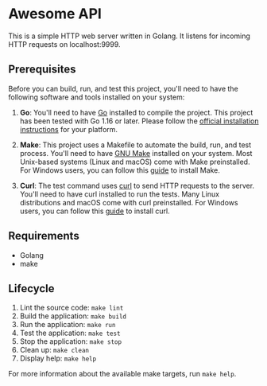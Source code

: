 # Awesome API

This is a simple HTTP web server written in Golang. It listens for incoming HTTP requests on localhost:9999.

## Prerequisites

Before you can build, run, and test this project, you'll need to have the following software and tools installed on your system:

1. **Go**: You'll need to have [Go](https://golang.org/dl/) installed to compile the project. This project has been tested with Go 1.16 or later. Please follow the [official installation instructions](https://golang.org/doc/install) for your platform.

2. **Make**: This project uses a Makefile to automate the build, run, and test process. You'll need to have [GNU Make](https://www.gnu.org/software/make/) installed on your system. Most Unix-based systems (Linux and macOS) come with Make preinstalled. For Windows users, you can follow this [guide](http://gnuwin32.sourceforge.net/packages/make.htm) to install Make.

3. **Curl**: The test command uses [curl](https://curl.se/) to send HTTP requests to the server. You'll need to have curl installed to run the tests. Many Linux distributions and macOS come with curl preinstalled. For Windows users, you can follow this [guide](https://curl.se/windows/) to install curl.

## Requirements

- Golang
- make

## Lifecycle

1. Lint the source code: `make lint`
2. Build the application: `make build`
3. Run the application: `make run`
4. Test the application: `make test`
5. Stop the application: `make stop`
6. Clean up: `make clean`
7. Display help: `make help`

For more information about the available make targets, run `make help`.
